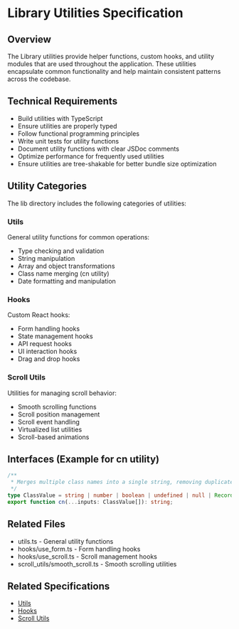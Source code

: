# Library Utilities Specification

## Overview
The Library utilities provide helper functions, custom hooks, and utility modules that are used throughout the application. These utilities encapsulate common functionality and help maintain consistent patterns across the codebase.

## Technical Requirements
- Build utilities with TypeScript
- Ensure utilities are properly typed
- Follow functional programming principles
- Write unit tests for utility functions
- Document utility functions with clear JSDoc comments
- Optimize performance for frequently used utilities
- Ensure utilities are tree-shakable for better bundle size optimization

## Utility Categories
The lib directory includes the following categories of utilities:

### Utils
General utility functions for common operations:
- Type checking and validation
- String manipulation
- Array and object transformations
- Class name merging (cn utility)
- Date formatting and manipulation

### Hooks
Custom React hooks:
- Form handling hooks
- State management hooks
- API request hooks
- UI interaction hooks
- Drag and drop hooks

### Scroll Utils
Utilities for managing scroll behavior:
- Smooth scrolling functions
- Scroll position management
- Scroll event handling
- Virtualized list utilities
- Scroll-based animations

## Interfaces (Example for cn utility)
```typescript
/**
 * Merges multiple class names into a single string, removing duplicates
 */
type ClassValue = string | number | boolean | undefined | null | Record<string, any>;
export function cn(...inputs: ClassValue[]): string;
```

## Related Files
- utils.ts - General utility functions
- hooks/use_form.ts - Form handling hooks
- hooks/use_scroll.ts - Scroll management hooks
- scroll_utils/smooth_scroll.ts - Smooth scrolling utilities

## Related Specifications
- [Utils](./specs/utils.ts.spec.md)
- [Hooks](./hooks/features.spec.md)
- [Scroll Utils](./scroll_utils/features.spec.md)
